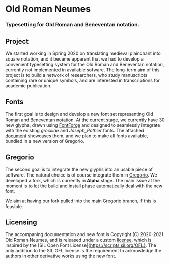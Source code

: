 # Old Roman Neumes
### Typesetting for Old Roman and Beneventan notation.

## Project
 We started working in Spring 2020 on translating medieval plainchant into square notation, 
 and it became apparent that we had to develop a convenient typesetting system for the Old 
 Roman and Beneventan notation, currently not implemented in available sofware. 
 The long-term aim of this project is to build a network of researchers, who study 
 manuscripts containing rare or unique symbols, and are interested in transcriptions for 
 academic publication.
## Fonts
 The first goal is to design and develop a new font set representing Old
 Roman and Beneventan notation. At the current stage, we currently have
 30 new glyphs, drawn using [FontForge](https://fontforge.org/en-US/) and designed to
 seamlessly integrate with the existing _greciliae_ and _Joseph_Pothier_ fonts. The
 attached [document](Examples.pdf) showcases them, and we plan to make all fonts available,
 bundled in a new version of Gregorio.
## Gregorio
 The second goal is to integrate the new glyphs into an usable piece of software. The
 natural choice is of course integrate them in
 [Gregorio](http://gregorio-project.github.io/).  We developed a fork, which is currently
 in **Alpha** stage. The main issue at the moment is to let the build and install phase
 automatically deal with the new font.
 
 We aim at having our fork pulled into the main Gregorio branch, if this is feasible.
## Licensing
The accompaning documentation and new font is Copyright (C) 2020-2021 Old Roman Neumes,
and is released under a custom [license](LICENSE.txt), which is inspired by the 
[SIL Open Font License]{https://scripts.sil.org/OFL}. The only addition to the SIL OFL 
license is the requirement to acknowledge the authors in other derivative works using 
the new font.
